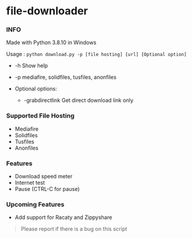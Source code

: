 # file-downloader
### INFO
Made with Python 3.8.10 in Windows

Usage : ```python download.py -p [file hosting] [url] [Optional option]```
- -h    Show help
- -p    mediafire, solidfiles, tusfiles, anonfiles

-  Optional options:
   - -grabdirectlink  Get direct download link only
    
### Supported File Hosting
- Mediafire
- Solidfiles
- Tusfiles
- Anonfiles

### Features
- Download speed meter
- Internet test
- Pause (CTRL-C for pause)

### Upcoming Features
- Add support for Racaty and Zippyshare

> Please report if there is a bug on this script
